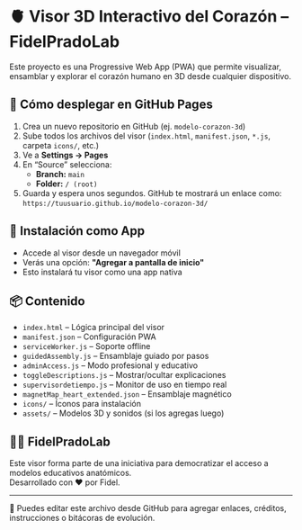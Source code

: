 # 🫀 Visor 3D Interactivo del Corazón – FidelPradoLab

Este proyecto es una Progressive Web App (PWA) que permite visualizar, ensamblar y explorar el corazón humano en 3D desde cualquier dispositivo.

## 🚀 Cómo desplegar en GitHub Pages

1. Crea un nuevo repositorio en GitHub (ej. `modelo-corazon-3d`)
2. Sube todos los archivos del visor (`index.html`, `manifest.json`, `*.js`, carpeta `icons/`, etc.)
3. Ve a **Settings → Pages**
4. En “Source” selecciona:
   - **Branch:** `main`  
   - **Folder:** `/ (root)`
5. Guarda y espera unos segundos. GitHub te mostrará un enlace como:  
   `https://tuusuario.github.io/modelo-corazon-3d/`

## 📲 Instalación como App

- Accede al visor desde un navegador móvil
- Verás una opción: **"Agregar a pantalla de inicio"**
- Esto instalará tu visor como una app nativa

## 📦 Contenido

- `index.html` – Lógica principal del visor
- `manifest.json` – Configuración PWA
- `serviceWorker.js` – Soporte offline
- `guidedAssembly.js` – Ensamblaje guiado por pasos
- `adminAccess.js` – Modo profesional y educativo
- `toggleDescriptions.js` – Mostrar/ocultar explicaciones
- `supervisordetiempo.js` – Monitor de uso en tiempo real
- `magnetMap_heart_extended.json` – Ensamblaje magnético
- `icons/` – Íconos para instalación
- `assets/` – Modelos 3D y sonidos (si los agregas luego)

## 👨‍🔬 FidelPradoLab
Este visor forma parte de una iniciativa para democratizar el acceso a modelos educativos anatómicos.  
Desarrollado con ❤️ por Fidel.

---

📌 Puedes editar este archivo desde GitHub para agregar enlaces, créditos, instrucciones o bitácoras de evolución.
